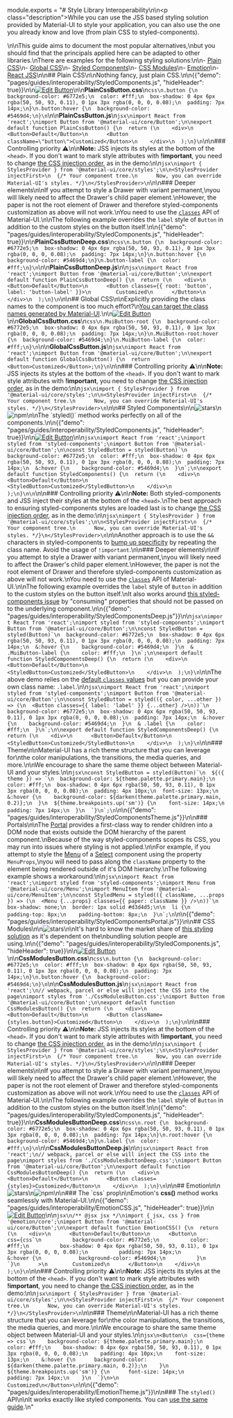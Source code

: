 module.exports = "# Style Library Interoperability\n\n<p class=\"description\">While you can use the JSS based styling solution provided by Material-UI to style your application, you can also use the one you already know and love (from plain CSS to styled-components).</p>\n\nThis guide aims to document the most popular alternatives,\nbut you should find that the principals applied here can be adapted to other libraries.\nThere are examples for the following styling solutions:\n\n- [Plain CSS](#plain-css)\n- [Global CSS](#global-css)\n- [Styled Components](#styled-components)\n- [CSS Modules](#css-modules)\n- [Emotion](#emotion)\n- [React JSS](#react-jss)\n\n## Plain CSS\n\nNothing fancy, just plain CSS.\n\n{{\"demo\": \"pages/guides/interoperability/StyledComponents.js\", \"hideHeader\": true}}\n\n[![Edit Button](https://codesandbox.io/static/img/play-codesandbox.svg)](https://codesandbox.io/s/plain-css-mtzri)\n\n**PlainCssButton.css**\n```css\n.button {\n  background-color: #6772e5;\n  color: #fff;\n  box-shadow: 0 4px 6px rgba(50, 50, 93, 0.11), 0 1px 3px rgba(0, 0, 0, 0.08);\n  padding: 7px 14px;\n}\n.button:hover {\n  background-color: #5469d4;\n}\n```\n\n**PlainCssButton.js**\n```jsx\nimport React from 'react';\nimport Button from '@material-ui/core/Button';\n\nexport default function PlainCssButton() {\n  return (\n    <div>\n      <Button>Default</Button>\n      <Button className=\"button\">Customized</Button>\n    </div>\n  );\n}\n```\n\n### Controlling priority ⚠️\n\n**Note:** JSS injects its styles at the bottom of the `<head>`. If you don't want to mark style attributes with **!important**, you need to change [the CSS injection order](/styles/advanced/#css-injection-order), as in the demo:\n\n```jsx\nimport { StylesProvider } from '@material-ui/core/styles';\n\n<StylesProvider injectFirst>\n  {/* Your component tree.\n      Now, you can override Material-UI's styles. */}\n</StylesProvider>\n```\n\n### Deeper elements\n\nIf you attempt to style a Drawer with variant permanent,\nyou will likely need to affect the Drawer's child paper element.\nHowever, the paper is not the root element of Drawer and therefore styled-components customization as above will not work.\nYou need to use the [`classes`](/styles/advanced/#overriding-styles-classes-prop) API of Material-UI.\n\nThe following example overrides the `label` style of `Button` in addition to the custom styles on the button itself.\n\n{{\"demo\": \"pages/guides/interoperability/StyledComponents.js\", \"hideHeader\": true}}\n\n**PlainCssButtonDeep.css**\n```css\n.button {\n  background-color: #6772e5;\n  box-shadow: 0 4px 6px rgba(50, 50, 93, 0.11), 0 1px 3px rgba(0, 0, 0, 0.08);\n  padding: 7px 14px;\n}\n.button:hover {\n  background-color: #5469d4;\n}\n.button-label {\n  color: #fff;\n}\n```\n\n**PlainCssButtonDeep.js**\n\n```jsx\nimport React from 'react';\nimport Button from '@material-ui/core/Button';\n\nexport default function PlainCssButtonDeep() {\n  return (\n    <div>\n      <Button>Default</Button>\n      <Button classes={{ root: 'button', label: 'button-label' }}>\n        Customized\n      </Button>\n    </div>\n  );\n}\n```\n\n## Global CSS\n\nExplicitly providing the class names to the component is too much effort?\n[You can target the class names generated by Material-UI](/styles/advanced/#with-material-ui-core).\n\n[![Edit Button](https://codesandbox.io/static/img/play-codesandbox.svg)](https://codesandbox.io/s/global-css-bir9e)\n\n**GlobalCssButton.css**\n```css\n.MuiButton-root {\n  background-color: #6772e5;\n  box-shadow: 0 4px 6px rgba(50, 50, 93, 0.11), 0 1px 3px rgba(0, 0, 0, 0.08);\n  padding: 7px 14px;\n}\n.MuiButton-root:hover {\n  background-color: #5469d4;\n}\n.MuiButton-label {\n  color: #fff;\n}\n```\n\n**GlobalCssButton.js**\n```jsx\nimport React from 'react';\nimport Button from '@material-ui/core/Button';\n\nexport default function GlobalCssButton() {\n  return <Button>Customized</Button>;\n}\n```\n\n### Controlling priority ⚠️\n\n**Note:** JSS injects its styles at the bottom of the `<head>`. If you don't want to mark style attributes with **!important**, you need to change [the CSS injection order](/styles/advanced/#css-injection-order), as in the demo:\n\n```jsx\nimport { StylesProvider } from '@material-ui/core/styles';\n\n<StylesProvider injectFirst>\n  {/* Your component tree.\n      Now, you can override Material-UI's styles. */}\n</StylesProvider>\n```\n\n## Styled Components\n\n![stars](https://img.shields.io/github/stars/styled-components/styled-components.svg?style=social&label=Star)\n![npm](https://img.shields.io/npm/dm/styled-components.svg?)\n\nThe `styled()` method works perfectly on all of the components.\n\n{{\"demo\": \"pages/guides/interoperability/StyledComponents.js\", \"hideHeader\": true}}\n\n[![Edit Button](https://codesandbox.io/static/img/play-codesandbox.svg)](https://codesandbox.io/s/styled-components-r1fsr)\n\n```jsx\nimport React from 'react';\nimport styled from 'styled-components';\nimport Button from '@material-ui/core/Button';\n\nconst StyledButton = styled(Button)`\n  background-color: #6772e5;\n  color: #fff;\n  box-shadow: 0 4px 6px rgba(50, 50, 93, 0.11), 0 1px 3px rgba(0, 0, 0, 0.08);\n  padding: 7px 14px;\n  &:hover {\n    background-color: #5469d4;\n  }\n`;\n\nexport default function StyledComponents() {\n  return (\n    <div>\n      <Button>Default</Button>\n      <StyledButton>Customized</StyledButton>\n    </div>\n  );\n}\n\n```\n\n### Controlling priority ⚠️\n\n**Note:** Both styled-components and JSS inject their styles at the bottom of the `<head>`.\nThe best approach to ensuring styled-components styles are loaded last is to change [the CSS injection order](/styles/advanced/#css-injection-order), as in the demo:\n\n```jsx\nimport { StylesProvider } from '@material-ui/core/styles';\n\n<StylesProvider injectFirst>\n  {/* Your component tree.\n      Now, you can override Material-UI's styles. */}\n</StylesProvider>\n```\n\nAnother approach is to use the `&&` characters in styled-components to [bump up specificity](https://www.styled-components.com/docs/advanced#issues-with-specificity) by repeating the class name. Avoid the usage of `!important`.\n\n### Deeper elements\n\nIf you attempt to style a Drawer with variant permanent,\nyou will likely need to affect the Drawer's child paper element.\nHowever, the paper is not the root element of Drawer and therefore styled-components customization as above will not work.\nYou need to use the [`classes`](/styles/advanced/#overriding-styles-classes-prop) API of Material-UI.\n\nThe following example overrides the `label` style of `Button` in addition to the custom styles on the button itself.\nIt also works around [this styled-components issue](https://github.com/styled-components/styled-components/issues/439) by \"consuming\" properties that should not be passed on to the underlying component.\n\n{{\"demo\": \"pages/guides/interoperability/StyledComponentsDeep.js\"}}\n\n```jsx\nimport React from 'react';\nimport styled from 'styled-components';\nimport Button from '@material-ui/core/Button';\n\nconst StyledButton = styled(Button)`\n  background-color: #6772e5;\n  box-shadow: 0 4px 6px rgba(50, 50, 93, 0.11), 0 1px 3px rgba(0, 0, 0, 0.08);\n  padding: 7px 14px;\n  &:hover {\n    background-color: #5469d4;\n  }\n  & .MuiButton-label {\n    color: #fff;\n  }\n`;\n\nexport default function StyledComponentsDeep() {\n  return (\n    <div>\n      <Button>Default</Button>\n      <StyledButton>Customized</StyledButton>\n    </div>\n  );\n}\n```\n\nThe above demo relies on the [default `classes` values](/styles/advanced/#with-material-ui-core) but you can provide your own class name: `.label`.\n\n```jsx\nimport React from 'react';\nimport styled from 'styled-components';\nimport Button from '@material-ui/core/Button';\n\nconst StyledButton = styled(({ color, ...other }) => (\n  <Button classes={{ label: 'label' }} {...other} />\n))`\n  background-color: #6772e5;\n  box-shadow: 0 4px 6px rgba(50, 50, 93, 0.11), 0 1px 3px rgba(0, 0, 0, 0.08);\n  padding: 7px 14px;\n  &:hover {\n    background-color: #5469d4;\n  }\n  & .label {\n    color: #fff;\n  }\n`;\n\nexport default function StyledComponentsDeep() {\n  return (\n    <div>\n      <Button>Default</Button>\n      <StyledButton>Customized</StyledButton>\n    </div>\n  );\n}\n```\n\n### Theme\n\nMaterial-UI has a rich theme structure that you can leverage for\nthe color manipulations, the transitions, the media queries, and more.\n\nWe encourage to share the same theme object between Material-UI and your styles.\n\n```jsx\nconst StyledButton = styled(Button)`\n  ${({ theme }) => `\n  background-color: ${theme.palette.primary.main};\n  color: #fff;\n  box-shadow: 0 4px 6px rgba(50, 50, 93, 0.11), 0 1px 3px rgba(0, 0, 0, 0.08);\n  padding: 4px 10px;\n  font-size: 13px;\n  &:hover {\n    background-color: ${darken(theme.palette.primary.main, 0.2)};\n  }\n  ${theme.breakpoints.up('sm')} {\n    font-size: 14px;\n    padding: 7px 14px;\n  }\n  `}\n`;\n```\n\n{{\"demo\": \"pages/guides/interoperability/StyledComponentsTheme.js\"}}\n\n### Portals\n\nThe [Portal](/components/portal/) provides a first-class way to render children into a DOM node that exists outside the DOM hierarchy of the parent component.\nBecause of the way styled-components scopes its CSS, you may run into issues where styling is not applied.\n\nFor example, if you attempt to style the [Menu](/components/menus/) of a [Select](/components/selects/) component using the property `MenuProps`,\nyou will need to pass along the `className` property to the element being rendered outside of it's DOM hierarchy.\nThe following example shows a workaround:\n\n```jsx\nimport React from 'react';\nimport styled from 'styled-components';\nimport Menu from '@material-ui/core/Menu';\nimport MenuItem from '@material-ui/core/MenuItem';\n\nconst StyledMenu = styled(({ className, ...props }) => (\n  <Menu {...props} classes={{ paper: className }} />\n))`\n  box-shadow: none;\n  border: 1px solid #d3d4d5;\n\n  li {\n    padding-top: 8px;\n    padding-bottom: 8px;\n  }\n`;\n```\n\n{{\"demo\": \"pages/guides/interoperability/StyledComponentsPortal.js\"}}\n\n## CSS Modules\n\n![stars](https://img.shields.io/github/stars/css-modules/css-modules.svg?style=social&label=Star)\n\nIt's hard to know the market share of [this styling solution](https://github.com/css-modules/css-modules) as it's dependent on the\nbundling solution people are using.\n\n{{\"demo\": \"pages/guides/interoperability/StyledComponents.js\", \"hideHeader\": true}}\n\n[![Edit Button](https://codesandbox.io/static/img/play-codesandbox.svg)](https://codesandbox.io/s/css-modules-3j29h)\n\n**CssModulesButton.css**\n```css\n.button {\n  background-color: #6772e5;\n  color: #fff;\n  box-shadow: 0 4px 6px rgba(50, 50, 93, 0.11), 0 1px 3px rgba(0, 0, 0, 0.08);\n  padding: 7px 14px;\n}\n.button:hover {\n  background-color: #5469d4;\n}\n```\n\n**CssModulesButton.js**\n```jsx\nimport React from 'react';\n// webpack, parcel or else will inject the CSS into the page\nimport styles from './CssModulesButton.css';\nimport Button from '@material-ui/core/Button';\n\nexport default function CssModulesButton() {\n  return (\n    <div>\n      <Button>Default</Button>\n      <Button className={styles.button}>Customized</Button>\n    </div>\n  );\n}\n```\n\n### Controlling priority ⚠️\n\n**Note:** JSS injects its styles at the bottom of the `<head>`. If you don't want to mark style attributes with **!important**, you need to change [the CSS injection order](/styles/advanced/#css-injection-order), as in the demo:\n\n```jsx\nimport { StylesProvider } from '@material-ui/core/styles';\n\n<StylesProvider injectFirst>\n  {/* Your component tree.\n      Now, you can override Material-UI's styles. */}\n</StylesProvider>\n```\n\n### Deeper elements\n\nIf you attempt to style a Drawer with variant permanent,\nyou will likely need to affect the Drawer's child paper element.\nHowever, the paper is not the root element of Drawer and therefore styled-components customization as above will not work.\nYou need to use the [`classes`](/styles/advanced/#overriding-styles-classes-prop) API of Material-UI.\n\nThe following example overrides the `label` style of `Button` in addition to the custom styles on the button itself.\n\n{{\"demo\": \"pages/guides/interoperability/StyledComponents.js\", \"hideHeader\": true}}\n\n**CssModulesButtonDeep.css**\n```css\n.root {\n  background-color: #6772e5;\n  box-shadow: 0 4px 6px rgba(50, 50, 93, 0.11), 0 1px 3px rgba(0, 0, 0, 0.08);\n  padding: 7px 14px;\n}\n.root:hover {\n  background-color: #5469d4;\n}\n.label {\n  color: #fff;\n}\n```\n\n**CssModulesButtonDeep.js**\n\n```jsx\nimport React from 'react';\n// webpack, parcel or else will inject the CSS into the page\nimport styles from './CssModulesButtonDeep.css';\nimport Button from '@material-ui/core/Button';\n\nexport default function CssModulesButtonDeep() {\n  return (\n    <div>\n      <Button>Default</Button>\n      <Button classes={styles}>Customized</Button>\n    </div>\n  );\n}\n```\n\n## Emotion\n\n![stars](https://img.shields.io/github/stars/emotion-js/emotion.svg?style=social&label=Star)\n![npm](https://img.shields.io/npm/dm/emotion.svg?)\n\n### The `css` prop\n\nEmotion's **css()** method works seamlessly with Material-UI.\n\n{{\"demo\": \"pages/guides/interoperability/EmotionCSS.js\", \"hideHeader\": true}}\n\n[![Edit Button](https://codesandbox.io/static/img/play-codesandbox.svg)](https://codesandbox.io/s/emotion-bgfxj)\n\n```jsx\n/** @jsx jsx */\nimport { jsx, css } from '@emotion/core';\nimport Button from '@material-ui/core/Button';\n\nexport default function EmotionCSS() {\n  return (\n    <div>\n      <Button>Default</Button>\n      <Button\n        css={css`\n          background-color: #6772e5;\n          color: #fff;\n          box-shadow: 0 4px 6px rgba(50, 50, 93, 0.11), 0 1px 3px rgba(0, 0, 0, 0.08);\n          padding: 7px 14px;\n          &:hover {\n            background-color: #5469d4;\n          }\n        `}\n      >\n        Customized\n      </Button>\n    </div>\n  );\n}\n```\n\n### Controlling priority ⚠️\n\n**Note:** JSS injects its styles at the bottom of the `<head>`. If you don't want to mark style attributes with **!important**, you need to change [the CSS injection order](/styles/advanced/#css-injection-order), as in the demo:\n\n```jsx\nimport { StylesProvider } from '@material-ui/core/styles';\n\n<StylesProvider injectFirst>\n  {/* Your component tree.\n      Now, you can override Material-UI's styles. */}\n</StylesProvider>\n```\n\n### Theme\n\nMaterial-UI has a rich theme structure that you can leverage for\nthe color manipulations, the transitions, the media queries, and more.\n\nWe encourage to share the same theme object between Material-UI and your styles.\n\n```jsx\n<Button\n  css={theme => css`\n    background-color: ${theme.palette.primary.main};\n    color: #fff;\n    box-shadow: 0 4px 6px rgba(50, 50, 93, 0.11), 0 1px 3px rgba(0, 0, 0, 0.08);\n    padding: 4px 10px;\n    font-size: 13px;\n    &:hover {\n      background-color: ${darken(theme.palette.primary.main, 0.2)};\n    }\n    ${theme.breakpoints.up('sm')} {\n      font-size: 14px;\n      padding: 7px 14px;\n    }\n  `}\n>\n  Customized\n</Button>\n```\n\n{{\"demo\": \"pages/guides/interoperability/EmotionTheme.js\"}}\n\n### The `styled()` API\n\nIt works exactly like styled components. You can [use the same guide](/guides/interoperability/#styled-components).\n"